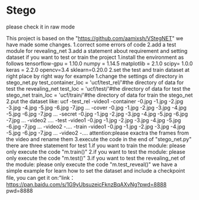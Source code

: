 # Stego
please check it in raw mode


This project is based on the "https://github.com/aamixsh/VStegNET" 
we have made some changes.
  1.correct some errors of code
  2.add a test module for revealing_net
  3.add a statement about requirement and setting dataset
if you want to test or train the project
  1.install the environment as follows
    tensorflow-gpu = 1.10.0
    numpy = 1.14.5
    matplotlib = 2.1.0
    scipy= 1.0.0
    keras = 2.2.0
    opencv=3.4
    sklearn=0.20.0
  2.set the test and train dataset at right place by right way
    for example
    1.change the settings of directory in stego_net.py
      test_container_loc = 'ucf/test_rel/'#the directory of data for test the revealing_net
      test_loc = 'ucf/test/'#the directory of data for test the stego_net
      train_loc = 'ucf/train/'#the directory of data for train the stego_net
    2.put the dataset like:
      ucf
        -test_rel
          -video1
            -container
              -0.jpg
              -1.jpg
              -2.jpg
              -3.jpg
              -4.jpg
              -5.jpg
              -6.jpg
              -7.jpg
              ...
            -cover
              -0.jpg
              -1.jpg
              -2.jpg
              -3.jpg
              -4.jpg
              -5.jpg
              -6.jpg
              -7.jpg
              ...
            -secret
              -0.jpg
              -1.jpg
              -2.jpg
              -3.jpg
              -4.jpg
              -5.jpg
              -6.jpg
              -7.jpg
              ...
          -video2
          ....
        -test
          -video1
            -0.jpg
            -1.jpg
            -2.jpg
            -3.jpg
            -4.jpg
            -5.jpg
            -6.jpg
            -7.jpg
            ...
          -video2
          -....
        -train
          -video1
            -0.jpg
            -1.jpg
            -2.jpg
            -3.jpg
            -4.jpg
            -5.jpg
            -6.jpg
            -7.jpg
            ...
          -video2
          -....
      attention:please exactra the frames from the video and rename them
    3.execute the code in the end of "stego_net.py"
      there are three statement for test
      1.if you want to train the module:
        please only execute the code "m.train()"
      2.if you want to test the module:
        please only execute the code "m.test()"
      3.if you want to test the revealing_net of the module:
        please only execute the code "m.test_reveal()"
 we have a simple example for learn how to set the dataset and include a checkpoint file,
 you can get it on:"link：https://pan.baidu.com/s/1G9yUbsuzeicFknzBqAXvNg?pwd=8888 
 pwd=8888 

